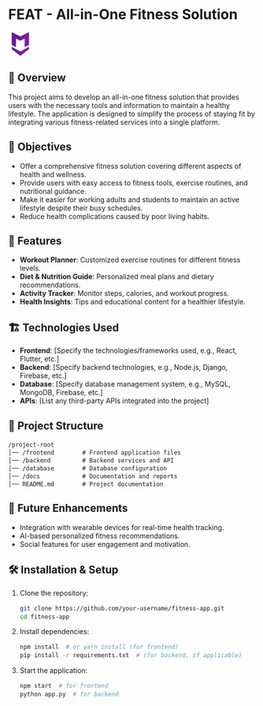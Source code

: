 # FEAT - All-in-One Fitness Solution  
![alt text](https://github.com/adam-p/markdown-here/raw/master/src/common/images/icon48.png "Logo Title Text 1](https://github.com/bobl3l/FEAT-FYP/blob/main/app%20screenshots/welcomegif.gif")
## 📌 Overview  
This project aims to develop an all-in-one fitness solution that provides users with the necessary tools and information to maintain a healthy lifestyle. The application is designed to simplify the process of staying fit by integrating various fitness-related services into a single platform.  

## 🎯 Objectives  
- Offer a comprehensive fitness solution covering different aspects of health and wellness.  
- Provide users with easy access to fitness tools, exercise routines, and nutritional guidance.  
- Make it easier for working adults and students to maintain an active lifestyle despite their busy schedules.  
- Reduce health complications caused by poor living habits.  

## 🚀 Features  
- **Workout Planner**: Customized exercise routines for different fitness levels.  
- **Diet & Nutrition Guide**: Personalized meal plans and dietary recommendations.  
- **Activity Tracker**: Monitor steps, calories, and workout progress.  
- **Health Insights**: Tips and educational content for a healthier lifestyle.  

## 🏗️ Technologies Used  
- **Frontend**: [Specify the technologies/frameworks used, e.g., React, Flutter, etc.]  
- **Backend**: [Specify backend technologies, e.g., Node.js, Django, Firebase, etc.]  
- **Database**: [Specify database management system, e.g., MySQL, MongoDB, Firebase, etc.]  
- **APIs**: [List any third-party APIs integrated into the project]  

## 📂 Project Structure  
```
/project-root  
│── /frontend        # Frontend application files  
│── /backend         # Backend services and API  
│── /database        # Database configuration  
│── /docs            # Documentation and reports  
│── README.md        # Project documentation  
```  

## 📅 Future Enhancements  
- Integration with wearable devices for real-time health tracking.  
- AI-based personalized fitness recommendations.  
- Social features for user engagement and motivation.  

## 🛠️ Installation & Setup  
1. Clone the repository:  
   ```bash
   git clone https://github.com/your-username/fitness-app.git
   cd fitness-app
   ```  
2. Install dependencies:  
   ```bash
   npm install  # or yarn install (for frontend)
   pip install -r requirements.txt  # (for backend, if applicable)
   ```  
3. Start the application:  
   ```bash
   npm start  # for frontend
   python app.py  # for backend
   ```  
